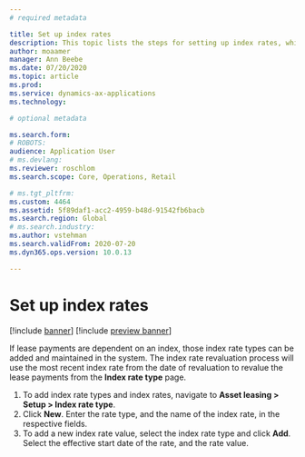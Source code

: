 ```yaml
---
# required metadata

title: Set up index rates
description: This topic lists the steps for setting up index rates, which are needed if your organization associates lease payment amounts with a set of index rates.  
author: moaamer
manager: Ann Beebe
ms.date: 07/20/2020
ms.topic: article
ms.prod: 
ms.service: dynamics-ax-applications
ms.technology: 

# optional metadata

ms.search.form: 
# ROBOTS: 
audience: Application User
# ms.devlang: 
ms.reviewer: roschlom
ms.search.scope: Core, Operations, Retail

# ms.tgt_pltfrm: 
ms.custom: 4464
ms.assetid: 5f89daf1-acc2-4959-b48d-91542fb6bacb
ms.search.region: Global
# ms.search.industry: 
ms.author: vstehman
ms.search.validFrom: 2020-07-20
ms.dyn365.ops.version: 10.0.13

---
```


# Set up index rates

[!include [banner](../includes/banner.md)]
[!include [preview banner](../includes/preview-banner.md)]

If lease payments are dependent on an index, those index rate types can be added and maintained in the system. The index rate revaluation process will use the most recent index rate from the date of revaluation to revalue the lease payments from the **Index rate type** page.

1. To add index rate types and index rates, navigate to **Asset leasing > Setup > Index rate type**.
2. Click **New**. Enter the rate type, and the name of the index rate, in the respective fields.
3. To add a new index rate value, select the index rate type and click **Add**. Select the effective start date of the rate, and the rate value.
